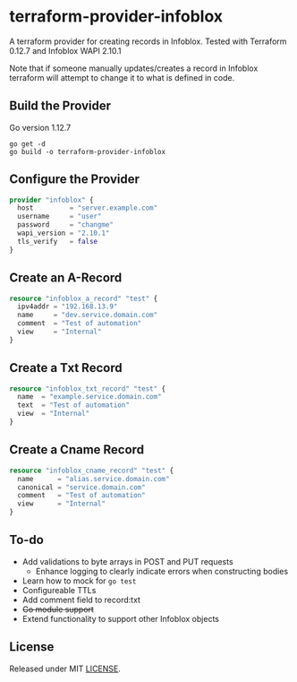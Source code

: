 # terraform-provider-infoblox

A terraform provider for creating records in Infoblox. Tested with Terraform 0.12.7 and Infoblox WAPI 2.10.1

Note that if someone manually updates/creates a record in Infoblox terraform will attempt to change it to what is defined in code.

## Build the Provider

Go version 1.12.7

```shell
go get -d
go build -o terraform-provider-infoblox
```

## Configure the Provider

```terraform
provider "infoblox" {
  host         = "server.example.com"
  username     = "user"
  password     = "changme"
  wapi_version = "2.10.1"
  tls_verify   = false
}
```

## Create an A-Record

```terraform
resource "infoblox_a_record" "test" {
  ipv4addr = "192.168.13.9"
  name     = "dev.service.domain.com"
  comment  = "Test of automation"
  view     = "Internal"
}
```

## Create a Txt Record

```terraform
resource "infoblox_txt_record" "test" {
  name  = "example.service.domain.com"
  text  = "Test of automation"
  view  = "Internal"
}
```

## Create a Cname Record

```terraform
resource "infoblox_cname_record" "test" {
  name      = "alias.service.domain.com"
  canonical = "service.domain.com"
  comment   = "Test of automation"
  view      = "Internal"
}
```

## To-do

* Add validations to byte arrays in POST and PUT requests
  * Enhance logging to clearly indicate errors when constructing bodies
* Learn how to mock for `go test`
* Configureable TTLs
* Add comment field to record:txt
* ~~Go module support~~
* Extend functionality to support other Infoblox objects

## License

Released under MIT [LICENSE](LICENSE).
